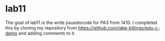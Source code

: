 # lab11 #
The goal of lab11 is the write psuedocode for PA3 from 1410. I completed this by cloning my repository from https://github.com/jake-billings/edu-c-demo and adding comments to it.